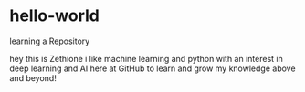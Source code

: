 # hello-world
learning a Repository

hey this is Zethione i like machine learning and python with an interest in deep learning and AI
here at GitHub to learn and grow my knowledge above and beyond!
